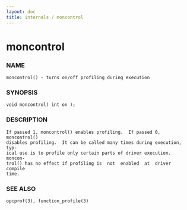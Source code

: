 ```yaml
---
layout: doc
title: internals / moncontrol
---
```

# moncontrol

### NAME

    moncontrol() - turns on/off profiling during execution

### SYNOPSIS

    void moncontrol( int on );

### DESCRIPTION

    If passed 1, moncontrol() enables profiling.  If passed 0, moncontrol()
    disables profiling.  It can be called many times during execution, typ‐
    ical use is to profile only certain parts of driver execution.  moncon‐
    trol() has no effect if profiling is  not  enabled  at  driver  compile
    time.

### SEE ALSO

    opcprof(3), function_profile(3)

